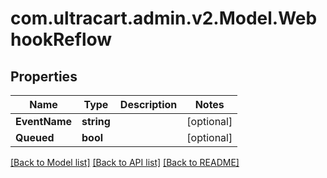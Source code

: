 
# com.ultracart.admin.v2.Model.WebhookReflow

## Properties

Name | Type | Description | Notes
------------ | ------------- | ------------- | -------------
**EventName** | **string** |  | [optional] 
**Queued** | **bool** |  | [optional] 

[[Back to Model list]](../README.md#documentation-for-models)
[[Back to API list]](../README.md#documentation-for-api-endpoints)
[[Back to README]](../README.md)

